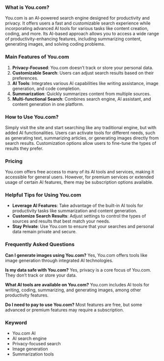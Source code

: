 ### What is You.com?

You.com is an AI-powered search engine designed for productivity and privacy. It offers users a fast and customizable search experience while incorporating advanced AI tools for various tasks like content creation, coding, and more. Its AI-based approach allows you to access a wide range of productivity-enhancing features, including summarizing content, generating images, and solving coding problems.

### Main Features of You.com

1. **Privacy-Focused**: You.com doesn’t track or store your personal data.
2. **Customizable Search**: Users can adjust search results based on their preferences.
3. **AI Tools**: Integrates various AI capabilities like writing assistance, image generation, and code completion.
4. **Summarization**: Quickly summarizes content from multiple sources.
5. **Multi-functional Search**: Combines search engine, AI assistant, and content generation in one platform.

### How to Use You.com?

Simply visit the site and start searching like any traditional engine, but with added AI functionalities. Users can activate tools for different needs, such as generating text, summarizing articles, or generating images directly from search results. Customization options allow users to fine-tune the types of results they prefer.

### Pricing

You.com offers free access to many of its AI tools and services, making it accessible for general users. However, for premium services or extended usage of certain AI features, there may be subscription options available.

### Helpful Tips for Using You.com

- **Leverage AI Features**: Take advantage of the built-in AI tools for productivity tasks like summarization and content generation.
- **Customize Search Results**: Adjust settings to control the types of sources and results that best match your needs.
- **Stay Private**: Use You.com to ensure that your searches and personal data remain private and secure.

### Frequently Asked Questions

**Can I generate images using You.com?**
Yes, You.com offers tools like image generation through integrated AI technologies.

**Is my data safe with You.com?**
Yes, privacy is a core focus of You.com. They don’t track or store your data.

**What AI tools are available on You.com?**
You.com includes AI tools for writing, coding, summarizing, and generating images, among other productivity features.

**Do I need to pay to use You.com?**
Most features are free, but some advanced or premium features may require a subscription.

### Keyword
- You.com AI
- AI search engine
- Privacy-focused search
- Image generation
- Summarization tools

